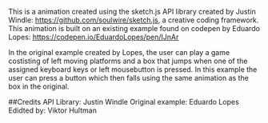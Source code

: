 This is a animation created using the sketch.js API library created by Justin Windle: https://github.com/soulwire/sketch.js,
a creative coding framework. 
This animation is built on an existing example found on codepen by Eduardo Lopes: https://codepen.io/EduardoLopes/pen/IJnAr

In the original example created by Lopes, the user can play a game costisting of left moving platforms and a box that jumps when one of the 
assigned keyboard keys or left mousebutton is pressed. 
In this example the user can press a button which then falls using 
the same animation as the box in the original.

##Credits
API Library: Justin Windle
Original example: Eduardo Lopes
Edidted by: Viktor Hultman